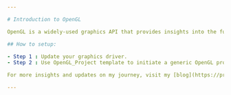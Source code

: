 ```yaml
---

# Introduction to OpenGL

OpenGL is a widely-used graphics API that provides insights into the fundamentals of computer graphics. This project serves as both a learning journey and documentation of my progress as I learn the basics of computer graphics.

## How to setup:

- Step 1 : Update your graphics driver.
- Step 2 : Use OpenGL_Project template to initiate a generic OpenGL project

For more insights and updates on my journey, visit my [blog](https://pratyushblogs.hashnode.dev/).

---
```

